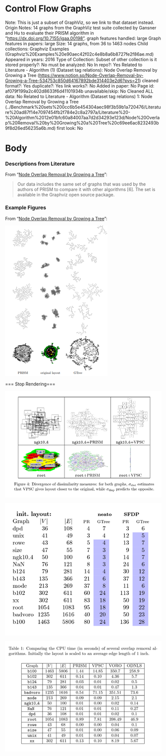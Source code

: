 # Control Flow Graphs

Note: This is just a subset of GraphViz, so we link to that dataset instead. 
Origin Notes: 14 graphs from the GraphViz test suite collected by Gansner and Hu to evaluate their PRISM algorithm in
”https://dx.doi.org/10.7155/jgaa.00198”.
graph features handled: large
Graph features in papers: large
Size: 14 graphs, from 36 to 1463 nodes
Child collections: Graphviz Examples (Graphviz%20Examples%20e90aec42f02c4e8b8a6b8727fe2f86ae.md)
Appeared in years: 2016
Type of Collection: Subset of other collection
is it stored properly?: No
must be analyzed: No
In repo?: Yes
Related to Literature - Algorithm (1) (Dataset tag relations): Node Overlap Removal by Growing a Tree (https://www.notion.so/Node-Overlap-Removal-by-Growing-a-Tree-534753c850d64167892bde314403e2d6?pvs=21)
cleaned format?: Yes
duplicate?: Yes
link works?: No
Added in paper: No
Page id: af079f199a2c402d8633f6d41101934b
unavailable/skip: No
Cleaned ALL data: No
Related to Literature - Algorithm (Dataset tag relations) 1: Node Overlap Removal by Growing a Tree (../Benchmark%20sets%200cc6b5e454304aec98f3b59b1a720476/Literature%20ad87f14e7097454fb2f784e2c8a2797a/Literature%20-%20Algorithm%2012e01bfc60a84007aa7d2d34293e123d/Node%20Overlap%20Removal%20by%20Growing%20a%20Tree%20c69ee6ac8232493b9f8d26ed56235a6b.md)
first look: No

# Body

### Descriptions from Literature

From “[Node Overlap Removal by Growing a Tree](https://dx.doi.org/10.7155/jgaa.00442)”:

> Our data includes the same set of graphs that was used by the authors of
PRISM to compare it with other algorithms [6]. The set is available in the
Graphviz open source package.

### Example Figures

From “[Node Overlap Removal by Growing a Tree](https://dx.doi.org/10.7155/jgaa.00442)”:

![Untitled](Control%20Flow%20Graphs%20af079f199a2c402d8633f6d41101934b/Untitled.png)

=== Stop Rendering===

![Untitled](Control%20Flow%20Graphs%20af079f199a2c402d8633f6d41101934b/Untitled%201.png)

![Untitled](Control%20Flow%20Graphs%20af079f199a2c402d8633f6d41101934b/Untitled%202.png)

![Untitled](Control%20Flow%20Graphs%20af079f199a2c402d8633f6d41101934b/Untitled%203.png)
